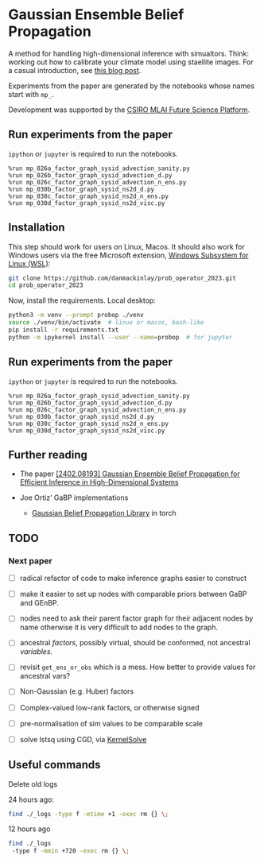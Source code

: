 # Gaussian Ensemble Belief Propagation

A method for handling high-dimensional inference with simualtors.
Think: working out how to calibrate your climate model using staellite images.
For a casual introduction, see [this blog post](https://danmackinlay.name/notebook/genbp/).

Experiments from the paper are generated by the notebooks whose names start with `mp_`.

Development was supported by the [CSIRO MLAI Future Science Platform](https://github.com/csiro-mlai/).

## Run experiments from the paper

`ipython` or `jupyter` is required to run the notebooks.

```ipython
%run mp_026a_factor_graph_sysid_advection_sanity.py
%run mp_026b_factor_graph_sysid_advection_d.py
%run mp_026c_factor_graph_sysid_advection_n_ens.py
%run mp_030b_factor_graph_sysid_ns2d_d.py
%run mp_030c_factor_graph_sysid_ns2d_n_ens.py
%run mp_030d_factor_graph_sysid_ns2d_visc.py
```

## Installation

This step should work for users on Linux, Macos.
It should also work for Windows users via the free Microsoft extension, [Windows Subsystem for Linux (WSL)](https://danmackinlay.name/notebook/wsl.html):

```bash
git clone https://github.com/danmackinlay/prob_operator_2023.git
cd prob_operator_2023
```

Now, install the requirements.
Local desktop:

```bash
python3 -m venv --prompt probop ./venv
source ./venv/bin/activate  # linux or macos, bash-like
pip install -r requirements.txt
python -m ipykernel install --user --name=probop  # for jupyter
```

## Run experiments from the paper

`ipython` or `jupyter` is required to run the notebooks.

```ipython
%run mp_026a_factor_graph_sysid_advection_sanity.py
%run mp_026b_factor_graph_sysid_advection_d.py
%run mp_026c_factor_graph_sysid_advection_n_ens.py
%run mp_030b_factor_graph_sysid_ns2d_d.py
%run mp_030c_factor_graph_sysid_ns2d_n_ens.py
%run mp_030d_factor_graph_sysid_ns2d_visc.py
```


## Further reading

* The paper [[2402.08193] Gaussian Ensemble Belief Propagation for Efficient Inference in High-Dimensional Systems](https://arxiv.org/abs/2402.08193)
* Joe Ortiz’ GaBP implementations

  * [Gaussian Belief Propagation Library](https://colab.research.google.com/drive/1-nrE95X4UC9FBLR0-cTnsIP_XhA_PZKW?usp=sharing) in torch

## TODO

### Next paper

* [ ] radical refactor of code to make inference graphs easier to construct
* [ ] make it easier to set up nodes with comparable priors between GaBP and GEnBP.
* [ ] nodes need to ask their parent factor graph for their adjacent nodes by name otherwise it is very difficult to add nodes to the graph.
* [ ] ancestral *factors*, possibly virtual, should be conformed, not ancestral *variables.*
* [ ] revisit `get_ens_or_obs` which is a mess. How better to provide values for ancestral vars?
* [ ] Non-Gaussian (e.g. Huber) factors
* [ ] Complex-valued low-rank factors, or otherwise signed
* [ ] pre-normalisation of sim values to be comparable scale
* [ ] solve lstsq using CGD, via [KernelSolve](https://www.kernel-operations.io/keops/python/api/pytorch/KernelSolve.html)


## Useful commands

Delete old logs

24 hours ago:
```bash
find ./_logs -type f -mtime +1 -exec rm {} \;
```

12 hours ago
```bash
find ./_logs
 -type f -mmin +720 -exec rm {} \;
```
